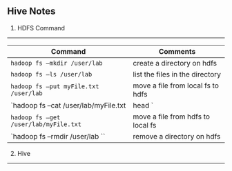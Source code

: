 ## Hive Notes

1. HDFS Command
---
Command|Comments|
 ----------- | ----------- |
`hadoop fs –mkdir /user/lab `| create a directory on hdfs|
`hadoop fs –ls /user/lab `| list the files in the directory
`hadoop fs –put myFile.txt /user/lab `| move a file from local fs to hdfs|
`hadoop fs –cat /user/lab/myFile.txt | head `| display the content of a file|
`hadoop fs –get /user/lab/myFile.txt `| move a file from hdfs to local fs|
`hadoop fs –rmdir /user/lab ``| remove a directory on hdfs|

2. Hive
---
